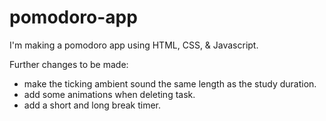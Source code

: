 # pomodoro-app
I'm making a pomodoro app using HTML, CSS, & Javascript.


Further changes to be made:
- make the ticking ambient sound the same length as the study duration.
- add some animations when deleting task.
- add a short and long break timer.
